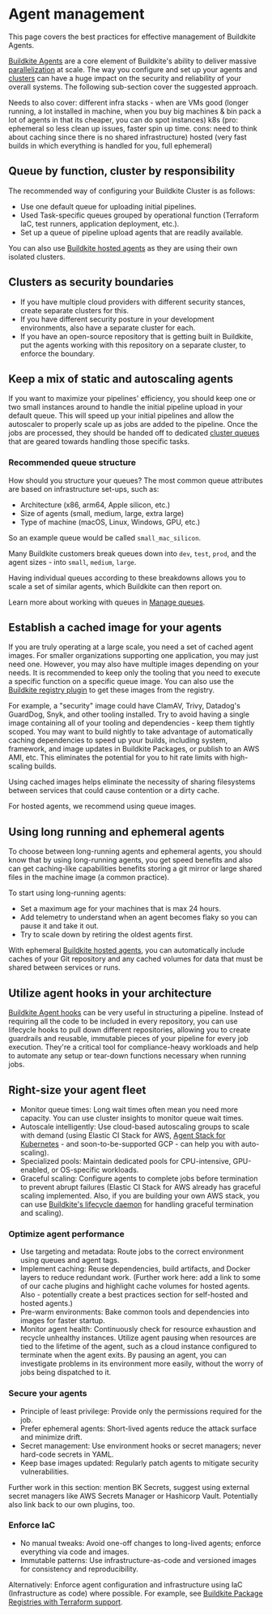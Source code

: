# Agent management

This page covers the best practices for effective management of Buildkite Agents.

[Buildkite Agents](/docs/agent/v3) are a core element of Buildkite's ability to deliver massive [parallelization](/docs/pipelines/tutorials/parallel-builds) at scale. The way you configure and set up your agents and [clusters](/docs/pipelines/clusters) can have a huge impact on the security and reliability of your overall systems. The following sub-section cover the suggested approach.

Needs to also cover:
different infra stacks - when are VMs good (longer running, a lot installed in machine, when you buy big machines & bin pack a lot of agents in that its cheaper, you can do spot instances)
k8s (pro: ephemeral so less clean up issues, faster spin up time. cons: need to think about caching since there is no shared infrastructure)
hosted (very fast builds in which everything is handled for you, full ephemeral)

## Queue by function, cluster by responsibility

The recommended way of configuring your Buildkite Cluster is as follows:

- Use one default queue for uploading initial pipelines.
- Used Task-specific queues grouped by operational function (Terraform IaC, test runners, application deployment, etc.).
- Set up a queue of pipeline upload agents that are readily available.

You can also use [Buildkite hosted agents](/docs/pipelines/hosted-agents) as they are using their own isolated clusters.

## Clusters as security boundaries

- If you have multiple cloud providers with different security stances, create separate clusters for this.
- If you have different security posture in your development environments, also have a separate cluster for each.
- If you have an open-source repository that is getting built in Buildkite, put the agents working with this repository on a separate cluster, to enforce the boundary.

## Keep a mix of static and autoscaling agents

If you want to maximize your pipelines' efficiency, you should keep one or two small instances around to handle the initial pipeline upload in your default queue. This will speed up your initial pipelines and allow the autoscaler to properly scale up as jobs are added to the pipeline. Once the jobs are processed, they should be handed off to dedicated [cluster queues](/docs/pipelines/clusters#clusters-and-queues-best-practices-how-should-i-structure-my-queues) that are geared towards handling those specific tasks.

### Recommended queue structure

How should you structure your queues? The most common queue attributes are based on infrastructure set-ups, such as:

- Architecture (x86, arm64, Apple silicon, etc.)
- Size of agents (small, medium, large, extra large)
- Type of machine (macOS, Linux, Windows, GPU, etc.)

So an example queue would be called `small_mac_silicon`.

Many Buildkite customers break queues down into `dev`, `test`, `prod`, and the agent sizes - into `small`, `medium`, `large`.

Having individual queues according to these breakdowns allows you to scale a set of similar agents, which Buildkite can then report on.

Learn more about working with queues in [Manage queues](/docs/pipelines/clusters/manage-queues).

## Establish a cached image for your agents

If you are truly operating at a large scale, you need a set of cached agent images. For smaller organizations supporting one application, you may just need one. However, you may also have multiple images depending on your needs. It is recommended to keep only the tooling that you need to execute a specific function on a specific queue image. You can also use the [Buildkite registry plugin](https://buildkite.com/resources/plugins/buildkite-plugins/docker-cache-buildkite-plugin/) to get these images from the registry.

For example, a "security" image could have ClamAV, Trivy, Datadog's GuardDog, Snyk, and other tooling installed. Try to avoid having a single image containing all of your tooling and dependencies - keep them tightly scoped. You may want to build nightly to take advantage of automatically caching dependencies to speed up your builds, including system, framework, and image updates in Buildkite Packages, or publish to an AWS AMI, etc. This eliminates the potential for you to hit rate limits with high-scaling builds.

Using cached images helps eliminate the necessity of sharing filesystems between services that could cause contention or a dirty cache.

For hosted agents, we recommend using queue images.

## Using long running and ephemeral agents

To choose between long-running agents and ephemeral agents, you should know that by using long-running agents, you get speed benefits and also can get caching-like capabilities benefits storing a git mirror or large shared files in the machine image (a common practice).

To start using long-running agents:

- Set a maximum age for your machines that is max 24 hours.
- Add telemetry to understand when an agent becomes flaky so you can pause it and take it out.
- Try to scale down by retiring the oldest agents first.

With ephemeral [Buildkite hosted agents](/docs/pipelines/hosted-agents/linux#agent-images-create-an-agent-image), you can automatically include caches of your Git repository and any cached volumes for data that must be shared between services or runs.

## Utilize agent hooks in your architecture

[Buildkite Agent hooks](/docs/agent/v3/hooks) can be very useful in structuring a pipeline. Instead of requiring all the code to be included in every repository, you can use lifecycle hooks to pull down different repositories, allowing you to create guardrails and reusable, immutable pieces of your pipeline for every job execution. They're a critical tool for compliance-heavy workloads and help to automate any setup or tear-down functions necessary when running jobs.

## Right-size your agent fleet

- Monitor queue times: Long wait times often mean you need more capacity. You can use cluster insights to monitor queue wait times.
- Autoscale intelligently: Use cloud-based autoscaling groups to scale with demand (using Elastic CI Stack for AWS, [Agent Stack for Kubernetes](/docs/agent/v3/agent-stack-k8s) - and soon-to-be-supported GCP - can help you with auto-scaling).
- Specialized pools: Maintain dedicated pools for CPU-intensive, GPU-enabled, or OS-specific workloads.
- Graceful scaling: Configure agents to complete jobs before termination to prevent abrupt failures (Elastic CI Stack for AWS already has graceful scaling implemented. Also, if you are building your own AWS stack, you can use [Buildkite's lifecycle daemon](https://github.com/buildkite/lifecycled) for handling graceful termination and scaling).

### Optimize agent performance

- Use targeting and metadata: Route jobs to the correct environment using queues and agent tags.
- Implement caching: Reuse dependencies, build artifacts, and Docker layers to reduce redundant work. (Further work here: add a link to some of our cache plugins and highlight cache volumes for hosted agents. Also - potentially create a best practices section for self-hosted and hosted agents.)
- Pre-warm environments: Bake common tools and dependencies into images for faster startup.
- Monitor agent health: Continuously check for resource exhaustion and recycle unhealthy instances. Utilize agent pausing when resources are tied to the lifetime of the agent, such as a cloud instance configured to terminate when the agent exits. By pausing an agent, you can investigate problems in its environment more easily, without the worry of jobs being dispatched to it.

### Secure your agents

- Principle of least privilege: Provide only the permissions required for the job.
- Prefer ephemeral agents: Short-lived agents reduce the attack surface and minimize drift.
- Secret management: Use environment hooks or secret managers; never hard-code secrets in YAML.
- Keep base images updated: Regularly patch agents to mitigate security vulnerabilities.

Further work in this section: mention BK Secrets, suggest using external secret managers like AWS Secrets Manager or Hashicorp Vault. Potentially also link back to our own plugins, too.

### Enforce IaC

- No manual tweaks: Avoid one-off changes to long-lived agents; enforce everything via code and images.
- Immutable patterns: Use infrastructure-as-code and versioned images for consistency and reproducibility.

Alternatively: Enforce agent configuration and infrastructure using IaC (Infrastructure as code) where possible. For example, see [Buildkite Package Registries with Terraform support](/docs/package-registries/ecosystems/terraform).
